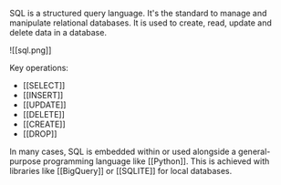 SQL is a structured query language. It's the standard to manage and manipulate relational databases. 
It is used to create, read, update and delete data in a database.

![[sql.png]]

Key operations:

- [[SELECT]]
- [[INSERT]]
- [[UPDATE]]
- [[DELETE]]
- [[CREATE]]
- [[DROP]]

In many cases, SQL is embedded within or used alongside a general-purpose programming language like [[Python]]. This is achieved with libraries like [[BigQuery]] or [[SQLITE]] for local databases.

